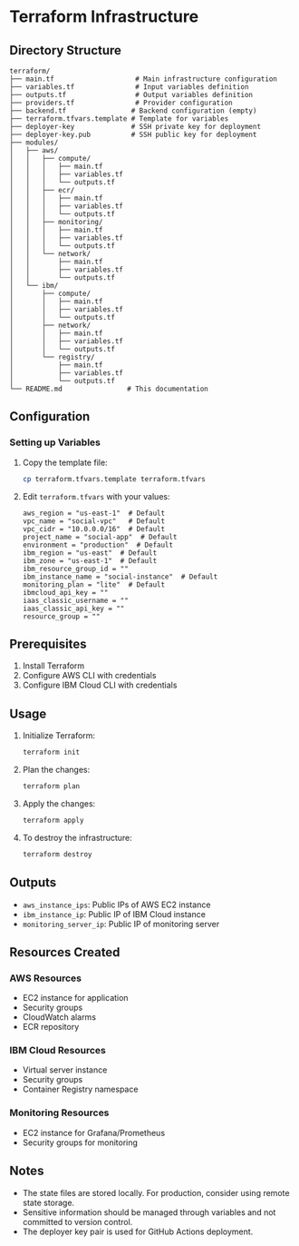 # Terraform Infrastructure

## Directory Structure

```
terraform/
├── main.tf                    # Main infrastructure configuration
├── variables.tf               # Input variables definition
├── outputs.tf                 # Output variables definition
├── providers.tf               # Provider configuration
├── backend.tf                # Backend configuration (empty)
├── terraform.tfvars.template # Template for variables
├── deployer-key              # SSH private key for deployment
├── deployer-key.pub          # SSH public key for deployment
├── modules/
│   ├── aws/
│   │   ├── compute/
│   │   │   ├── main.tf
│   │   │   ├── variables.tf
│   │   │   └── outputs.tf
│   │   ├── ecr/
│   │   │   ├── main.tf
│   │   │   ├── variables.tf
│   │   │   └── outputs.tf
│   │   ├── monitoring/
│   │   │   ├── main.tf
│   │   │   ├── variables.tf
│   │   │   └── outputs.tf
│   │   └── network/
│   │       ├── main.tf
│   │       ├── variables.tf
│   │       └── outputs.tf
│   └── ibm/
│       ├── compute/
│       │   ├── main.tf
│       │   ├── variables.tf
│       │   └── outputs.tf
│       ├── network/
│       │   ├── main.tf
│       │   ├── variables.tf
│       │   └── outputs.tf
│       └── registry/
│           ├── main.tf
│           ├── variables.tf
│           └── outputs.tf
└── README.md                # This documentation
```

## Configuration

### Setting up Variables

1. Copy the template file:
   ```bash
   cp terraform.tfvars.template terraform.tfvars
   ```

2. Edit `terraform.tfvars` with your values:
   ```hcl
   aws_region = "us-east-1"  # Default 
   vpc_name = "social-vpc"   # Default
   vpc_cidr = "10.0.0.0/16"  # Default
   project_name = "social-app"  # Default
   environment = "production"  # Default
   ibm_region = "us-east"  # Default
   ibm_zone = "us-east-1"  # Default
   ibm_resource_group_id = ""
   ibm_instance_name = "social-instance"  # Default
   monitoring_plan = "lite"  # Default
   ibmcloud_api_key = ""
   iaas_classic_username = ""
   iaas_classic_api_key = ""
   resource_group = ""
   ```

## Prerequisites

1. Install Terraform
2. Configure AWS CLI with credentials
3. Configure IBM Cloud CLI with credentials

## Usage

1. Initialize Terraform:
   ```bash
   terraform init
   ```

2. Plan the changes:
   ```bash
   terraform plan
   ```

3. Apply the changes:
   ```bash
   terraform apply
   ```

4. To destroy the infrastructure:
   ```bash
   terraform destroy
   ```

## Outputs

- `aws_instance_ips`: Public IPs of AWS EC2 instance
- `ibm_instance_ip`: Public IP of IBM Cloud instance
- `monitoring_server_ip`: Public IP of monitoring server

## Resources Created

### AWS Resources
- EC2 instance for application
- Security groups
- CloudWatch alarms
- ECR repository

### IBM Cloud Resources
- Virtual server instance
- Security groups
- Container Registry namespace

### Monitoring Resources
- EC2 instance for Grafana/Prometheus
- Security groups for monitoring

## Notes

- The state files are stored locally. For production, consider using remote state storage.
- Sensitive information should be managed through variables and not committed to version control.
- The deployer key pair is used for GitHub Actions deployment. 